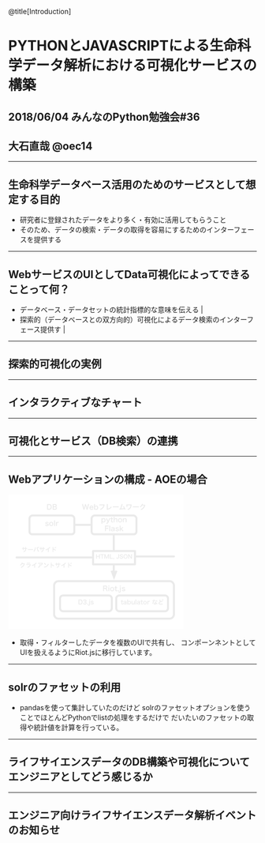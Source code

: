 @title[Introduction]
# PYTHONとJAVASCRIPTによる生命科学データ解析における可視化サービスの構築

## 2018/06/04 みんなのPython勉強会#36

## 大石直哉 @oec14

---
## 生命科学データベース活用のためのサービスとして想定する目的
- 研究者に登録されたデータをより多く・有効に活用してもらうこと
- そのため、データの検索・データの取得を容易にするためのインターフェースを提供する

---
## WebサービスのUIとしてData可視化によってできることって何？
- データベース・データセットの統計指標的な意味を伝える |
- 探索的（データベースとの双方向的）可視化によるデータ検索のインターフェース提供す |

---
## 探索的可視化の実例

<demo>

---
## インタラクティブなチャート


---
## 可視化とサービス（DB検索）の連携


---
## Webアプリケーションの構成 - AOEの場合

![Webアプリケーションの構成](images/stapy-fig-1.png)

- 取得・フィルターしたデータを複数のUIで共有し、
コンポーンネントとしてUIを扱えるようにRiot.jsに移行しています。

---
## solrのファセットの利用

- pandasを使って集計していたのだけど
solrのファセットオプションを使うことでほとんどPythonでlistの処理をするだけで
だいたいのファセットの取得や統計値を計算を行っている。

---
## ライフサイエンスデータのDB構築や可視化についてエンジニアとしてどう感じるか



---
## エンジニア向けライフサイエンスデータ解析イベントのお知らせ




